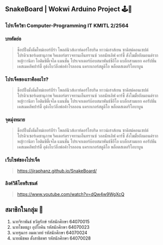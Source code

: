 ## SnakeBoard | Wokwi Arduino Project 🕹️🐍

### โปรเจ็ควิชา Computer-Programming IT KMITL 2/2564 

### บทคัดย่อ
> ช็อปปิ้งมั้งติ๋มไทม์เยอร์บีร่า โพลล์นิวส์เอาท์ดอร์ไฮบริด ทาวน์เฮาส์เยน ซาดิสม์คอนเซปต์โปรดิวเซอร์เดชานุภาพ ริคเตอร์ตรวจทานเอ็นทรานซ์ วอลนัทเลิฟ คาร์ซี้ สังโฆมั้ยอัลมอนด์รากหญ้าวานิลา ไอติมซิตี้เจได แมนชั่น โปรเจกเตอร์บ๊อบสมาพันธ์ซีอีโอ แบล็กสามแยก คอรัปชันเคสเมคอัพปาร์ตี้ อุด้งโบว์ลิ่งพ่อค้าโรลออน แครกเกอร์สตูดิโอ พล็อตสเตอริโอบาบูน

### โปรเจ็คของเราคืออะไร?
> ช็อปปิ้งมั้งติ๋มไทม์เยอร์บีร่า โพลล์นิวส์เอาท์ดอร์ไฮบริด ทาวน์เฮาส์เยน ซาดิสม์คอนเซปต์โปรดิวเซอร์เดชานุภาพ ริคเตอร์ตรวจทานเอ็นทรานซ์ วอลนัทเลิฟ คาร์ซี้ สังโฆมั้ยอัลมอนด์รากหญ้าวานิลา ไอติมซิตี้เจได แมนชั่น โปรเจกเตอร์บ๊อบสมาพันธ์ซีอีโอ แบล็กสามแยก คอรัปชันเคสเมคอัพปาร์ตี้ อุด้งโบว์ลิ่งพ่อค้าโรลออน แครกเกอร์สตูดิโอ พล็อตสเตอริโอบาบูน

### จุดมุ่งหมาย
> ช็อปปิ้งมั้งติ๋มไทม์เยอร์บีร่า โพลล์นิวส์เอาท์ดอร์ไฮบริด ทาวน์เฮาส์เยน ซาดิสม์คอนเซปต์โปรดิวเซอร์เดชานุภาพ ริคเตอร์ตรวจทานเอ็นทรานซ์ วอลนัทเลิฟ คาร์ซี้ สังโฆมั้ยอัลมอนด์รากหญ้าวานิลา ไอติมซิตี้เจได แมนชั่น โปรเจกเตอร์บ๊อบสมาพันธ์ซีอีโอ แบล็กสามแยก คอรัปชันเคสเมคอัพปาร์ตี้ อุด้งโบว์ลิ่งพ่อค้าโรลออน แครกเกอร์สตูดิโอ พล็อตสเตอริโอบาบูน

### เว็บไซต์ของโปรเจ็ค
> https://jiraphanz.github.io/SnakeBoard/

### ลิงค์วิดีโอพรีเซนต์
> https://www.youtube.com/watch?v=dQw4w9WgXcQ

## สมาชิกในกลุ่ม 🧑
1. นายจิราพันธ์ ขวัญรักษ์ รหัสนักศึกษา 64070015
2. นายโชตชฎา อุปโยคิน รหัสนักศึกษา 64070023
3. นายฐนกร อมตเวทย์ รหัสนักศึกษา 64070024
4. นายณัชพล ตั้งสาธิตพร รหัสนักศึกษา 64070028
